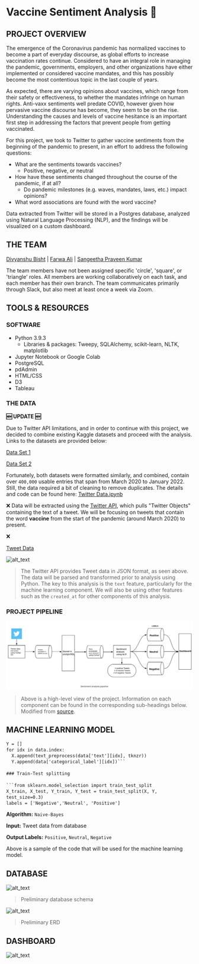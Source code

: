 # Vaccine Sentiment Analysis 💉

## PROJECT OVERVIEW

The emergence of the Coronavirus pandemic has normalized vaccines to become a part of everyday discourse, as global efforts to increase vaccination rates continue. Considered to have an integral role in managing the pandemic, governments, employers, and other organizations have either implemented or considered vaccine mandates, and this has possibly become the most contentious topic in the last couple of years.

As expected, there are varying opinions about vaccines, which range from their safety or effectiveness, to whether the mandates infringe on human rights. Anti-vaxx sentiments well predate COVID, however given how pervasive vaccine discourse has become, they seem to be on the rise. Understanding the causes and levels of vaccine hesitance is an important first step in addressing the factors that prevent people from getting vaccinated.

For this project, we took to Twitter to gather vaccine sentiments from the beginning of the pandemic to present, in an effort to address the following questions:

* What are the sentiments towards vaccines?
  * Positive, negative, or neutral
* How have these sentiments changed throughout the course of the pandemic, if at all?
  * Do pandemic milestones (e.g. waves, mandates, laws, etc.) impact opinions? 
* What word associations are found with the word vaccine?

Data extracted from Twitter will be stored in a Postgres database, analyzed using Natural Language Processing (NLP), and the findings will be visualized on a custom dashboard.

## THE TEAM

[Divyanshu Bisht](https://github.com/div1085) | [Farwa Ali](https://github.com/farwaali08) | [Sangeetha Praveen Kumar](https://github.com/praveen240881)

The team members have not been assigned specific 'circle', 'square', or 'triangle' roles. All members are working collaboratively on each task, and each member has their own branch. The team communicates primarily through Slack, but also meet at least once a week via Zoom.

## TOOLS & RESOURCES

### SOFTWARE

* Python 3.9.3
  * Libraries & packages: Tweepy, SQLAlchemy, scikit-learn, NLTK, matplotlib
* Jupyter Notebook or Google Colab
* PostgreSQL 
* pdAdmin
* HTML/CSS
* D3
* Tableau

### THE DATA

**:new: UPDATE :new:**

Due to Twitter API limitations, and in order to continue with this project, we decided to combine existing Kaggle datasets and proceed with the analysis. Links to the datasets are provided below:

[Data Set 1](https://www.kaggle.com/gpreda/all-covid19-vaccines-tweets?select=vaccination_all_tweets.csv)

[Data Set 2](https://www.kaggle.com/kaushiksuresh147/covidvaccine-tweets)

Fortunately, both datasets were formatted similarly, and combined, contain over `400,000` usable entries that span from March 2020 to January 2022. Still, the data required a bit of cleaning to remove duplicates. The details and code can be found here: [Twitter Data.ipynb](https://github.com/Group-5-Final-Project/Final-Project/blob/602bb543cc603b79eb2f4a06d4dd8a82b9bcb2ab/Twitter%20Data.ipynb)

:x:
Data will be extracted using the [Twitter API](https://developer.twitter.com/en), which pulls "Twitter Objects" containing the text of a tweet. We will be focusing on tweets that contain the word **vaccine** from the start of the pandemic (around March 2020) to present.

:x:

[Tweet Data](https://developer.twitter.com/en/docs/twitter-api/v1/data-dictionary/object-model/tweet)

![alt_text](https://user-images.githubusercontent.com/89050277/149606858-8295d3f2-ab25-45bc-bf8e-df773f423473.jpg)
 
 > The Twitter API provides Tweet data in JSON format, as seen above. The data will be parsed and transformed prior to analysis using Python. The key to this analysis is the `text` feature, particularly for the machine learning component. We will also be using other features such as the `created_at` for other components of this analysis.


### PROJECT PIPELINE

![alt_text](https://github.com/Group-5-Final-Project/Final-Project/blob/ee3095e1487ec3f1dd9514745f43cfb4e7e41181/Pipeline.jpg)

> Above is a high-level view of the project. Information on each component can be found in the corresponding sub-headings below.
> Modified from [source](https://www.splunk.com/en_us/blog/it/sentiment-analysis-of-tweets-using-apache-pulsar.html).
 

## MACHINE LEARNING MODEL

```X = []
Y = []
for idx in data.index:
  X.append(text_preprocess(data['text'][idx], tknzr))
  Y.append(data['categorical_label'][idx])```
  
### Train-Test splitting

```from sklearn.model_selection import train_test_split
X_train, X_test, Y_train, Y_test = train_test_split(X, Y, test_size=0.3)
labels = ['Negative','Neutral', 'Positive']
```

**Algorithm:** `Naive-Bayes`

**Input:** Tweet data from database

**Output Labels:** `Positive`, `Neutral`, `Negative`

Above is a sample of the code that will be used for the machine learning model. 

## DATABASE

![alt_text](https://user-images.githubusercontent.com/89050277/149680598-5268d525-aea2-4126-b5f8-318e24edd0d5.jpg)

> Preliminary database schema

![alt_text](https://user-images.githubusercontent.com/89050277/149680636-1e6b4067-9d6e-4498-bc0a-02aa71c91c65.jpg)

> Preliminary ERD

## DASHBOARD

![alt_text](https://user-images.githubusercontent.com/89050277/149342404-364b67d3-54ff-4646-af82-28fee2670027.jpg)

